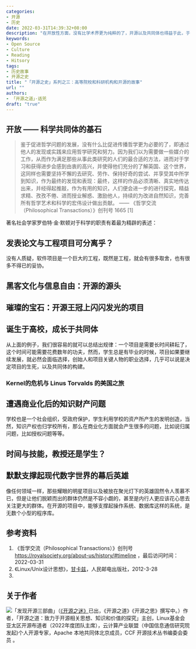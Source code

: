 ```yaml
---
categories:
- 开源
- 历史
date: 2022-03-31T14:39:32+08:00
description: "在开放性方面，没有比学术界更为纯粹的了，开源以及共同体也得益于此，于是高等教育和机构成为了我们无法绕开的地带，那么开源究竟从科学共同体这里继承了什么？成为了我们追溯「开源之史」中颇为紧迫的主题。"
keywords:
- Open Source
- Culture
- Reading
- Hitsory
tags:
- 历史故事
- 开源之史
title: "「开源之史」系列之三：高等院校和科研机构和开源的故事"
url: ""
authors:
- 「开源之道」·适兕
draft: "true"
---
```


## 开放 —— 科学共同体的基石

> 鉴于促进哲学问题的发展，没有什么比促进传播哲学更为必要的了，即通过他人的发现或实践来应用哲学研究和努力。因为我们以为需要做一些媒介的工作，从而作为满足那些从事此类研究的人们的最合适的方法，进而对于学习和获得进步会感到由衷的高兴，并使得他们充分的了解英国、这个世界，这同样也需要坚持不懈的去研究、劳作、保持好奇的尝试、并享受其中所学到知识，作为最终的发现和表现：最终，这样的作品必须清晰、真实地传达出来，并经得起推敲，作为有用的知识，人们便会进一步的进行探究，精益求精、孜孜不倦、进而授业解惑、激励他人，持续的为改进自然知识，完善所有哲学艺术和科学的宏伟设计做出贡献。
>    —— 《哲学交流（Philosophical Transactions）》创刊号 1665 [1]

著名社会学家罗伯特·金·默顿对于科学的职责有着最为精辟的表述：

> 

## 发表论文与工程项目可分离乎？

没有人质疑，软件项目是一个巨大的工程，既然是工程，就会有很多取舍，也有很多不得已的妥协。

## 黑客文化与信息自由：开源的源头



## 璀璨的宝石：开源王冠上闪闪发光的项目



## 诞生于高校，成长于共同体

从上面的例子，我们很容易的就可以总结出规律：一个项目是需要长时间耕耘了，这个时间可能需要花费数年的功夫，然而，学生总是有毕业的时候，项目如果要继续发展，就必然会面临选择，创始人和项目关键人物的职业选择，几乎可以说是决定项目的生死，以及共同体的构建。

### Kernel的危机与 Linus Torvalds 的美国之旅



## 遭遇商业化后的知识财产问题

学校也是一个社会组织，受政府保护，学生利用学校的资产所产生的发明创造，当然，知识产权也归学校所有，那么在商业化方面就会产生很多的问题，比如说归属问题，比如授权问题等等。

## 时间与技能，教授还是学生？

## 默默支撑起现代数字世界的幕后英雄

像任何领域一样，那些耀眼的明星项目以及被放在聚光灯下的英雄固然令人羡慕不已，但是让他们脱颖而出的群体仍然是不容小觑的，甚至是内行人更应该花心思去关注更大的群体。在开源的项目中，能够支撑起操作系统、数据库这样的系统，是无数个小型的程序库。



## 参考资料

1. 《哲学交流（Philosophical Transactions）》创刊号 https://royalsociety.org/about-us/history/#timeline ，最后访问时间：2022-03-31
2. 《Linux/Unix设计思想》，[甘卡兹](https://book.douban.com/search/甘卡兹)，人民邮电出版社，2012-3-28
3. 

## 关于作者

![](/public/kuosi-face-of-os.png)「发现开源三部曲」（[《开源之迷》](posts/book-of-open-source/the-fascinating-of-open-source/)已出，《开源之道》《开源之思》撰写中。）作者，「开源之道：致力于开源相关思想、知识和价值的探究」主创，Linux基金会亚太区开源布道者（2022年度团队主席），云计算产业联盟（中国信息通信研究院发起)个人开源专家，Apache 本地共同体北京成员，CCF 开源技术丛书编委会委员 。
